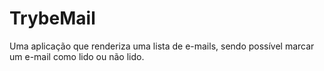 # TrybeMail
Uma aplicação que renderiza uma lista de e-mails, sendo possível marcar um e-mail como lido ou não lido.

